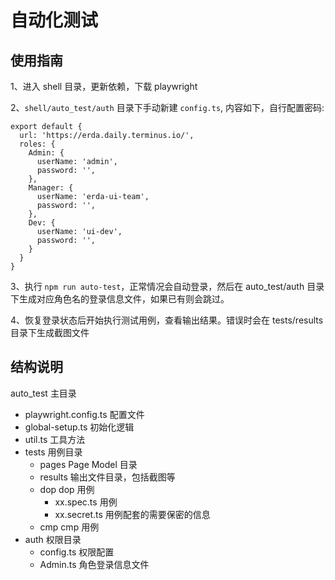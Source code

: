 # 自动化测试

## 使用指南

1、进入 shell 目录，更新依赖，下载 playwright

2、`shell/auto_test/auth` 目录下手动新建 `config.ts`, 内容如下，自行配置密码:

```
export default {
  url: 'https://erda.daily.terminus.io/',
  roles: {
    Admin: {
      userName: 'admin',
      password: '',
    },
    Manager: {
      userName: 'erda-ui-team',
      password: '',
    },
    Dev: {
      userName: 'ui-dev',
      password: '',
    }
  }
}
```

3、执行 `npm run auto-test`，正常情况会自动登录，然后在 auto_test/auth 目录下生成对应角色名的登录信息文件，如果已有则会跳过。

4、恢复登录状态后开始执行测试用例，查看输出结果。错误时会在 tests/results 目录下生成截图文件

## 结构说明

auto_test 主目录

- playwright.config.ts 配置文件
- global-setup.ts 初始化逻辑
- util.ts 工具方法
- tests 用例目录
  - pages Page Model 目录
  - results 输出文件目录，包括截图等
  - dop dop 用例
    - xx.spec.ts 用例
    - xx.secret.ts 用例配套的需要保密的信息
  - cmp cmp 用例
- auth 权限目录
  - config.ts 权限配置
  - Admin.ts 角色登录信息文件
